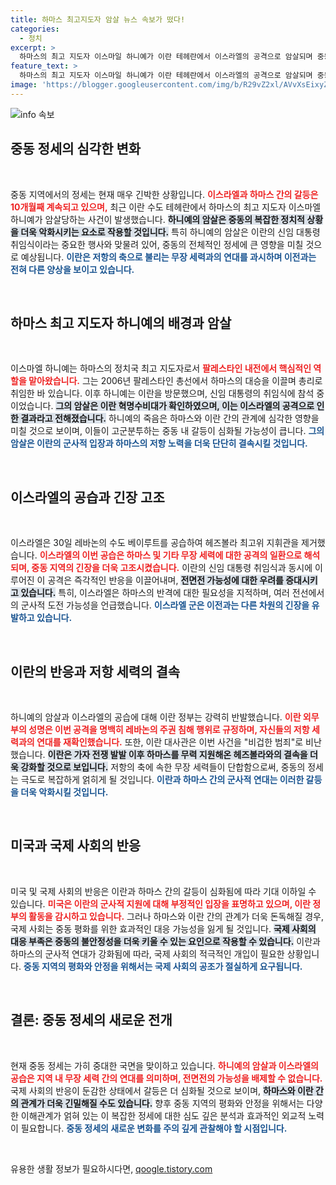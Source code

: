 ```yaml
---
title: 하마스 최고지도자 암살 뉴스 속보가 떴다!
categories:
  - 정치
excerpt: >
  하마스의 최고 지도자 이스마일 하니예가 이란 테헤란에서 이스라엘의 공격으로 암살되며 중동 정세가 급변하고 있다. 이란 대통령 취임식에서 저항의 축 무장세력과의 연대를 과시한 시점, 이스라엘의 공격은 전면전의 서막을 알리는 신호탄일까?
feature_text: >
  하마스의 최고 지도자 이스마일 하니예가 이란 테헤란에서 이스라엘의 공격으로 암살되며 중동 정세가 급변하고 있다. 이란 대통령 취임식에서 저항의 축 무장세력과의 연대를 과시한 시점, 이스라엘의 공격은 전면전의 서막을 알리는 신호탄일까?
image: 'https://blogger.googleusercontent.com/img/b/R29vZ2xl/AVvXsEixyZcFfHzMRdzZMjFBmAUKJYCLCGyLL1o632UiGVXcaFdKo_bkvkuCioo0uUKlGfBVcT3P84aROyZIXSBEx3Aw5nCQ3pTgDom1WDC4m8eifvWiAmWEEVb4x6G_l8C0QH225ldMjyaFvpxGEBGNO37VmDTDMHGhJPq73UglMfDca1-0aw/s1600/blogspot.png'
---
```


<p><img src="https://blogger.googleusercontent.com/img/b/R29vZ2xl/AVvXsEixyZcFfHzMRdzZMjFBmAUKJYCLCGyLL1o632UiGVXcaFdKo_bkvkuCioo0uUKlGfBVcT3P84aROyZIXSBEx3Aw5nCQ3pTgDom1WDC4m8eifvWiAmWEEVb4x6G_l8C0QH225ldMjyaFvpxGEBGNO37VmDTDMHGhJPq73UglMfDca1-0aw/s1600/blogspot.png" alt="info 속보" /></p>

<h2 data-ke-size="size26">중동 정세의 심각한 변화</h2>

<p data-ke-size="size16">&nbsp;</p>

<p>중동 지역에서의 정세는 현재 매우 긴박한 상황입니다. <b><span style="color: #ee2323;">이스라엘과 하마스 간의 갈등은 10개월째 계속되고 있으며,</span></b> 최근 이란 수도 테헤란에서 하마스의 최고 지도자 이스마엘 하니예가 암살당하는 사건이 발생했습니다. <b><span style="background-color: #21538527;">하니예의 암살은 중동의 복잡한 정치적 상황을 더욱 악화시키는 요소로 작용할 것입니다.</span></b> 특히 하니예의 암살은 이란의 신임 대통령 취임식이라는 중요한 행사와 맞물려 있어, 중동의 전체적인 정세에 큰 영향을 미칠 것으로 예상됩니다. <b><span style="color: #1a5490;">이란은 저항의 축으로 불리는 무장 세력과의 연대를 과시하며 이전과는 전혀 다른 양상을 보이고 있습니다.</span></b></p>

<p data-ke-size="size16">&nbsp;</p>

<h2 data-ke-size="size26">하마스 최고 지도자 하니예의 배경과 암살</h2>

<p data-ke-size="size16">&nbsp;</p>

<p>이스마엘 하니예는 하마스의 정치국 최고 지도자로서 <b><span style="color: #ee2323;">팔레스타인 내전에서 핵심적인 역할을 맡아왔습니다.</span></b> 그는 2006년 팔레스타인 총선에서 하마스의 대승을 이끌며 총리로 취임한 바 있습니다. 이후 하니예는 이란을 방문했으며, 신임 대통령의 취임식에 참석 중이었습니다. <b><span style="background-color: #21538527;">그의 암살은 이란 혁명수비대가 확인하였으며, 이는 이스라엘의 공격으로 인한 결과라고 전해졌습니다.</span></b> 하니예의 죽음은 하마스와 이란 간의 관계에 심각한 영향을 미칠 것으로 보이며, 이들이 고군분투하는 중동 내 갈등이 심화될 가능성이 큽니다. <b><span style="color: #1a5490;">그의 암살은 이란의 군사적 입장과 하마스의 저항 노력을 더욱 단단히 결속시킬 것입니다.</span></b></p>

<p data-ke-size="size16">&nbsp;</p>

<h2 data-ke-size="size26">이스라엘의 공습과 긴장 고조</h2>

<p data-ke-size="size16">&nbsp;</p>

<p>이스라엘은 30일 레바논의 수도 베이루트를 공습하여 헤즈볼라 최고위 지휘관을 제거했습니다. <b><span style="color: #ee2323;">이스라엘의 이번 공습은 하마스 및 기타 무장 세력에 대한 공격의 일환으로 해석되며, 중동 지역의 긴장을 더욱 고조시켰습니다.</span></b> 이란의 신임 대통령 취임식과 동시에 이루어진 이 공격은 즉각적인 반응을 이끌어내며, <b><span style="background-color: #21538527;">전면전 가능성에 대한 우려를 증대시키고 있습니다.</span></b> 특히, 이스라엘은 하마스의 반격에 대한 필요성을 지적하며, 여러 전선에서의 군사적 도전 가능성을 언급했습니다. <b><span style="color: #1a5490;">이스라엘 군은 이전과는 다른 차원의 긴장을 유발하고 있습니다.</span></b></p>

<p data-ke-size="size16">&nbsp;</p>

<h2 data-ke-size="size26">이란의 반응과 저항 세력의 결속</h2>

<p data-ke-size="size16">&nbsp;</p>

<p>하니예의 암살과 이스라엘의 공습에 대해 이란 정부는 강력히 반발했습니다. <b><span style="color: #ee2323;">이란 외무부의 성명은 이번 공격을 명백히 레바논의 주권 침해 행위로 규정하며, 자신들의 저항 세력과의 연대를 재확인했습니다.</span></b> 또한, 이란 대사관은 이번 사건을 "비겁한 범죄"로 비난했습니다. <b><span style="background-color: #21538527;">이란은 가자 전쟁 발발 이후 하마스를 무력 지원해온 헤즈볼라와의 결속을 더욱 강화할 것으로 보입니다.</span></b> 저항의 축에 속한 무장 세력들이 단합함으로써, 중동의 정세는 극도로 복잡하게 얽히게 될 것입니다. <b><span style="color: #1a5490;">이란과 하마스 간의 군사적 연대는 이러한 갈등을 더욱 악화시킬 것입니다.</span></b></p>

<p data-ke-size="size16">&nbsp;</p>

<h2 data-ke-size="size26">미국과 국제 사회의 반응</h2>

<p data-ke-size="size16">&nbsp;</p>

<p>미국 및 국제 사회의 반응은 이란과 하마스 간의 갈등이 심화됨에 따라 기대 이하일 수 있습니다. <b><span style="color: #ee2323;">미국은 이란의 군사적 지원에 대해 부정적인 입장을 표명하고 있으며, 이란 정부의 활동을 감시하고 있습니다.</span></b> 그러나 하마스와 이란 간의 관계가 더욱 돈독해질 경우, 국제 사회는 중동 평화를 위한 효과적인 대응 가능성을 잃게 될 것입니다. <b><span style="background-color: #21538527;">국제 사회의 대응 부족은 중동의 불안정성을 더욱 키울 수 있는 요인으로 작용할 수 있습니다.</span></b> 이란과 하마스의 군사적 연대가 강화됨에 따라, 국제 사회의 적극적인 개입이 필요한 상황입니다. <b><span style="color: #1a5490;">중동 지역의 평화와 안정을 위해서는 국제 사회의 공조가 절실하게 요구됩니다.</span></b></p>

<p data-ke-size="size16">&nbsp;</p>

<h2 data-ke-size="size26">결론: 중동 정세의 새로운 전개</h2>

<p data-ke-size="size16">&nbsp;</p>

<p>현재 중동 정세는 가히 중대한 국면을 맞이하고 있습니다. <b><span style="color: #ee2323;">하니예의 암살과 이스라엘의 공습은 지역 내 무장 세력 간의 연대를 의미하며, 전면전의 가능성을 배제할 수 없습니다.</span></b> 국제 사회의 반응이 둔감한 상태에서 갈등은 더 심화될 것으로 보이며, <b><span style="background-color: #21538527;">하마스와 이란 간의 관계가 더욱 긴밀해질 수도 있습니다.</span></b> 향후 중동 지역의 평화와 안정을 위해서는 다양한 이해관계가 얽혀 있는 이 복잡한 정세에 대한 심도 깊은 분석과 효과적인 외교적 노력이 필요합니다. <b><span style="color: #1a5490;">중동 정세의 새로운 변화를 주의 깊게 관찰해야 할 시점입니다.</span></b></p>

<p data-ke-size="size16">&nbsp;</p>
유용한 생활 정보가 필요하시다면, <a href="https://qoogle.tistory.com" rel="dofollow">qoogle.tistory.com</a>


